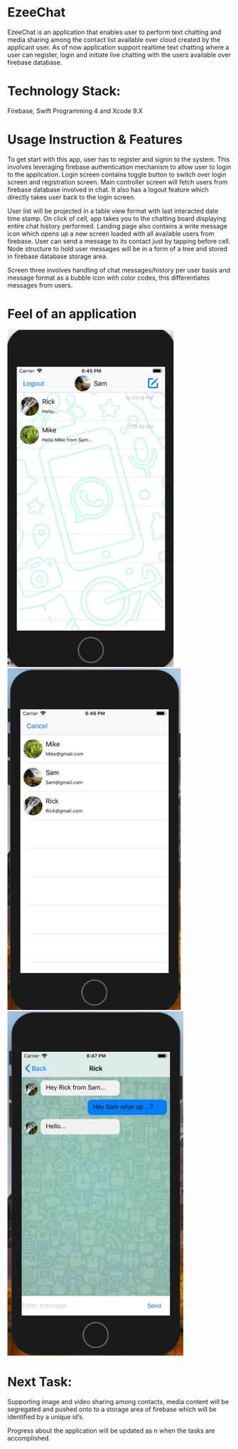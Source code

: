 # EzeeChat

EzeeChat is an application that enables user to perform text chatting and media sharing among the contact list available over cloud created by the applicant user. 
As of now application support realtime text chatting where a user can register, login and initiate live chatting with the users available over firebase database.


# Technology Stack: 
Firebase, Swift Programming 4 and Xcode 9.X

# Usage Instruction & Features
To get start with this app, user has to register and signin to the system.  This involves leveraging firebase authentication mechanism to allow user to login to the application. Login screen contains toggle button to switch over login screen and registration screen.
Main controller screen will fetch users from firebase database involved in chat. It also has a logout feature which directly takes user back to the login screen.


User list will be projected in a table view format with last interacted date time stamp. On click of cell, app takes you to the chatting board displaying entire chat history performed.
Landing page also contains a write message icon which opens up a new screen loaded with all available users from firebase. User can send a message to its contact just by tapping before cell.
Node structure to hold user messages will be in a form of a tree and stored in firebase database storage area.

Screen three involves handling of chat messages/history per user basis and message format as a bubble icon with color codes, this differentiates messages from users.

# Feel of an application 
![Screenshot listing user inbox](Img1.png) ![Screenshot listing available users](Img2.png) ![Chatroom](Img3.png)


# Next Task:
Supporting image and video sharing among contacts, media content will be segregated and pushed onto to a storage area of firebase which will be identified by a unique id’s.

Progress about the application will be updated as n when the tasks are accomplished.


